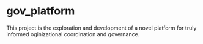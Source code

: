 gov_platform
============

This project is the exploration and development of a novel platform for truly informed oginizational coordination and governance.
